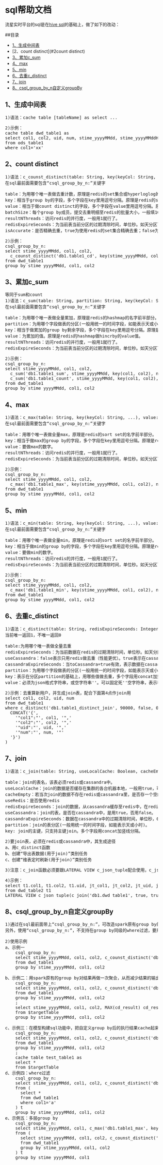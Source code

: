 sql帮助文档
=================

流星实时平台的sql是在[hive sql](https://cwiki.apache.org/confluence/display/Hive/LanguageManual)的基础上，做了如下的改动：

##目录
* [1、生成中间表](#1生成中间表)
* [2、count distinct](#2count distinct)
* [3、累加c_sum](#3累加c_sum)
* [4、max](#4max)
* [5、min](#5min)
* [6、去重c_distinct](#6去重c_distinct)
* [7、join](#7join)
* [8、csql_group_by_n自定义groupBy](#8csql_group_by_n自定义groupBy)



1、生成中间表
-------------
<pre>
1)语法：cache table [tableName] as select ...
</pre>
<pre>
2)示例：
cache table dwd_table1 as
select col1, col2, uid, num, stime_yyyyMMdd, stime_yyyyMMddHH, CAST(1 AS BIGINT) count_value
from ods_table1
where col1='xx'
</pre>


2、count distinct
---------------------------
<pre>
1)语法：c_counst_distinct(table: String, key(keyCol: String, ...), value(valueCol: String, ...), batchSize:Integer, resultNThreads: Integer, redisExpireSeconds: Integer, isAccurate: Boolean)
在sql最前面需要包含“csql_group_by_n:”关键字

table：为用哪个唯一表做去重计数，原理是redis的set集合或hyperloglog的名字前半部分。
key：相当于group by的字段，多个字段在key里用逗号分隔。原理是redis的set集合或hyperloglog的名字后半部分。
value：相当于做count distinct的字段，多个字段在value里用逗号分隔。原理是redis的set集合或hyperloglog里面的值。
batchSize：每个group by成员，提交去重明细至redis的批量大小，一般填1000就行了。
resultNThreads：访问redis的并行度，一般用1就行了。
redisExpireSeconds：为当前表当前分区的过期清除时间，单位秒。如天分区可以设为25h=90000s，小时分区可以设为2h=7200s。原理是redis的hashmap的过期时间。
isAccurate：是否精确去重，true为使用redis的set集合精确去重；false为使用hyperloglog高精确度去重，节省redis的内存使用。
</pre>

<pre>
2)示例：
csql_group_by_n:
select stime_yyyyMMdd, col1, col2, 
  c_counst_distinct('db1.table1_cd', key(stime_yyyyMMdd, col1, col2), value(uid), 1000, 1, 90000) cd_result
from dwd_table1
group by stime_yyyyMMdd, col1, col2
</pre>


3、累加c_sum
---------------------------
<pre>
等同于sum和count
1)语法：c_sum(table: String, partition: String, key(keyCol: String, ...), value: Long, resultNThreads: Integer, redisExpireSeconds: Integer)
在sql最前面需要包含“csql_group_by_n:”关键字

table：为用哪个唯一表做全量累加，原理是redis的hashmap的名字前半部分。
partition：为用哪个字段做表的分区(一般用统一的时间字段，如能表示天或小时)，相当于group by的其中一个字段。原理是redis的hashmap的名字后半部分。
key：相当于做累加的group by剩余字段，多个字段在key里用逗号分隔。原理是redis的hashmap的内部的key值。
value：为累加的值。原理是redis的hashmap做hincrby的value值。
resultNThreads：访问redis的并行度，一般用1就行了。
redisExpireSeconds：为当前表当前分区的过期清除时间，单位秒。如天分区可以设为25h=90000s，小时分区可以设为2h=7200s。原理是redis的hashmap的过期时间。
</pre>

<pre>
2)示例：
csql_group_by_n:
select stime_yyyyMMdd, col1, col2, 
  c_sum('db1.table1_sum', stime_yyyyMMdd, key(col1, col2), num, 1, 90000) sum_result,
  c_sum('db1.table1_count', stime_yyyyMMdd, key(col1, col2), count_value, 1, 90000) count_result
from dwd_table1
group by stime_yyyyMMdd, col1, col2
</pre>

4、max
-----------------------
<pre>
1)语法：c_max(table: String, key(keyCol: String, ...), value: Long, resultNThreads: Integer, redisExpireSeconds: Integer)
在sql最前面需要包含“csql_group_by_n:”关键字

table：用哪个唯一表做全量max，原理是redis的sort set的名字前半部分。
key：相当于做max的group by的字段，多个字段在key里用逗号分隔。原理是redis的sort set的名字后半部分
value：要做max的数字。
resultNThreads：访问redis的并行度，一般用1就行了。
redisExpireSeconds：为当前表当前分区的过期清除时间，单位秒。如天分区可以设为25h=90000s，小时分区可以设为2h=7200s。原理是redis的hashmap的过期时间。
</pre>

<pre>
2)示例：
csql_group_by_n:
select stime_yyyyMMdd, col1, col2, 
  c_max('db1.table1_max', key(stime_yyyyMMdd, col1, col2), num, 1, 90000) max_result
from dwd_table1
group by stime_yyyyMMdd, col1, col2
</pre>


5、min
---------------------------
<pre>
1)语法：c_min(table: String, key(keyCol: String, ...), value: Long, resultNThreads: Integer, redisExpireSeconds: Integer)
在sql最前面需要包含“csql_group_by_n:”关键字

table：用哪个唯一表做全量min，原理是redis的sort set的名字前半部分。
key：相当于做min的group by的字段，多个字段在key里用逗号分隔。原理是redis的sort set的名字后半部分
value：要做min的数字。
resultNThreads：访问redis的并行度，一般用1就行了。
redisExpireSeconds：为当前表当前分区的过期清除时间，单位秒。如天分区可以设为25h=90000s，小时分区可以设为2h=7200s。原理是redis的hashmap的过期时间。
</pre>

<pre>
2)示例：
csql_group_by_n:
select stime_yyyyMMdd, col1, col2, 
  c_max('db1.table1_min', key(stime_yyyyMMdd, col1, col2), num, 1, 90000) max_result
from dwd_table1
group by stime_yyyyMMdd, col1, col2
</pre>


6、去重c_distinct
---------------------
<pre>
1)语法：c_distinct(table: String, redisExpireSeconds: Integer, useCassandra: Boolean, cassandraExpireSeconds: Integer, partition: String, key: String, value: String)
当前唯一返回1，不唯一返回0

table:为用哪个唯一表做全量去重
redisExpireSeconds：为当前数据在redis的过期清除时间，单位秒。如天分区可以设为25h=90000s，小时分区可以设为2h=7200s。原理是redis的key的过期时间。
useCassandra：false表示只用redis做去重（性能更优）。true表示在cassandra做去重，并在上面搭一层redis缓存（能支持超大数据量，如算历史新用户）。无论为true或false，数据在redis中为set "table|partition|key" "value".
cassandraExpireSeconds：当toCassandra=true有效，表示数据在cassandra的过期时间，单位秒，0表示永不过期。如天分区可以设为25h=90000s，小时分区可以设为2h=7200s。
partition：为用哪个字段做表的分区(一般用统一的时间字段，如能表示天或小时).
key：表示在分区partition的基础上，用哪些值做去重，多个字段用concat加竖线分隔。
value：必须为json格式字符串，或空字符串''。可以固定死''空字符串，表示存到表中的value字段，后续可配合下面的c_join用。
</pre>

<pre>
2)示例：去重算新用户，并生成join表，配合下面第4点作join用
select col1, col2, uid, num
from dwd_table1
where c_distinct('db1.table1_distinct_join', 90000, false, 0, stime_yyyyMMdd, CONCAT_WS('|', col1, col2, uid), 
  CONCAT('{',
    '"col1":"', col1, '",'
    '"col2":"', col2, '",'
    '"uid":"', uid, '",'
    '"num":"', num, '"'
  '}')
)
</pre>


7、join
--------------------
<pre>
1)语法：c_join(table: String, useLocalCache: Boolean, cacheEmpty: Boolean, useRedis: Boolean, redisExpireSeconds: Integer, useCassandra: Boolean, cassandraExpireSeconds: Integer, partition: String, key: String)

table：join的表名，该表必须redis或cassandra中。
useLocalCache：join的数据是否缓存在集群的各台机器本地，一般用true，可以提高性能。
cacheEmpty：若当次join的数据不存在redis或cassandra里，是否存一个空的值在本地缓存，以便下次不用再去访问redis或cassandra。一般用true，可以提高性能。
useRedis：是否使用redis
redisExpireSeconds：join的数据，从cassandra缓存至redis中，在redis中缓存的过期时间，单位秒。一般设置30min=1800s.
useCassandra：join的表，是否在cassandra中，是用true，否用false。
cassandraExpireSeconds：数据在cassandra中的过期清除时间，单位秒，0表示永不过期。如天分区可以设为25h=90000s，小时分区可以设为2h=7200s。当toCassandra=true时有效，假如join的表在cassandra还不存在，系统则自动根据table名和当前参数创建。
partition：join的表分区(一般用统一的时间字段，如能表示天或小时)。
key: join的主键，只支持主键join。多个字段用concat加竖线分隔。
</pre>

<pre>
2)要join表，必须在redis或cassandra中，其生成途径
a、用c_distinct函数
b、创建“导出表数据(用于join)”类别任务
c、创建“维表定时刷新(用于join)”类别任务
</pre>

<pre>
3)注意：c_join函数必须要跟LATERAL VIEW c_json_tuple配合使用，c_json_tuple的使用方式跟hive sql原来的json_tuple一致，只是修正了其在实时场景的BUG。
</pre>

<pre>
4)示例：
select t1.col1, t1.col2, t1.uid, jt_col1, jt_col2, jt_uid, jt_num
from dwd_table2 t1
LATERAL VIEW c_json_tuple(c_join('db1.dwd_table1', true, true, true, 1800, false, 0, t1.stime_yyyyMMdd, CONCAT_WS('|', t1.col1, t1.col2, t1.uid)), 'col1', 'col2', 'uid', 'num') jt as jt_col1, jt_col2, jt_uid, jt_num
</pre>


8、csql_group_by_n自定义groupBy
--------------------
<pre>
1)通过在sql最前面带上“csql_group_by_n:”，可改造spark原有group by的执行逻辑（用shuffle，涉及数据排序，网络交互，读写磁盘），使执行group by时，各分区独立跟redis之类交互，不需要shuffle。从而使性能提升10倍以上。
另外，使用“csql_group_by_n:”，不支持在group by同级的where过滤，要用where，需要用子查询。

2)使用示例
a、示例一
	csql_group_by_n:
	select stime_yyyyMMdd, col1, col2, c_counst_distinct('db1.table1_cd', key(stime_yyyyMMdd, col1, col2), value(uid), 1000, 1, 90000) cd_result
	from dwd_table1
	group by stime_yyyyMMdd, col1, col2

b、示例二：用spark原有的group by对结果再做一次聚合，从而减少结果的输出量
	csql_group_by_n:
	select stime_yyyyMMdd, col1, col2, c_counst_distinct('db1.table1_cd', key(stime_yyyyMMdd, col1, col2), value(uid), 1000, 1, 90000) cd_result
	from dwd_table1
	group by stime_yyyyMMdd, col1, col2
	;
	select stime_yyyyMMdd, col1, col2, MAX(cd_result) cd_result
	from $targetTable
	group by stime_yyyyMMdd, col1, col2

c、示例三：在模型构建sql功能中，把自定义group by后的执行结果cache起来
	csql_group_by_n:
	select stime_yyyyMMdd, col1, col2, c_counst_distinct('db1.table1_cd', key(stime_yyyyMMdd, col1, col2), value(uid), 1000, 1, 90000) cd_result
	from dwd_table1
	group by stime_yyyyMMdd, col1, col2
	;
	cache table test_table1 as 
	select *
	from $targetTable
d、示例四：where过滤
	csql_group_by_n:
	select stime_yyyyMMdd, col1, col2, c_counst_distinct('db1.table1_cd', key(stime_yyyyMMdd, col1, col2), value(uid), 1000, 1, 90000) cd_result
	from (
	  select *
	  from dwd_table1
	  where col1='a'
	) t 
	group by stime_yyyyMMdd, col1, col2
e、示例五：多层group by 
	csql_group_by_n:
	select stime_yyyyMMdd, col1, c_max('db1.table1_max', key(stime_yyyyMMdd, col1), cd_result, 1, 90000) cd_result_max
	from (
	  select stime_yyyyMMdd, col1, col2, c_counst_distinct('db1.table1_cd', key(stime_yyyyMMdd, col1, col2), value(uid), 1000, 1, 90000) cd_result
	  from dwd_table1
	  group by stime_yyyyMMdd, col1, col2
	) t
	group by stime_yyyyMMdd, col1
</pre>




